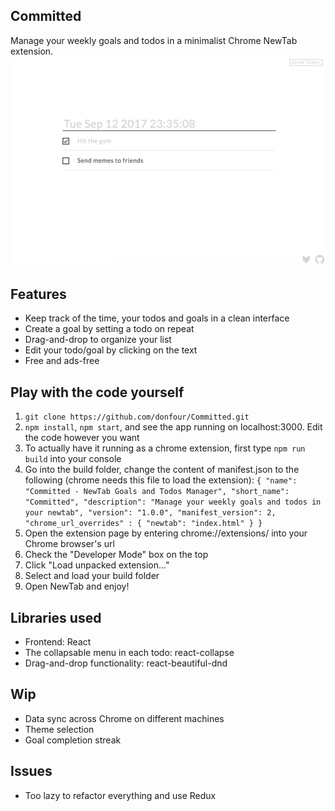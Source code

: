 ## Committed

Manage your weekly goals and todos in a minimalist Chrome NewTab extension.
![Alt text](/demo1.png?raw=true "Minimalist design")

## Features
* Keep track of the time, your todos and goals in a clean interface
* Create a goal by setting a todo on repeat
* Drag-and-drop to organize your list
* Edit your todo/goal by clicking on the text
* Free and ads-free

## Play with the code yourself
1. `git clone https://github.com/donfour/Committed.git`
2. `npm install`, `npm start`, and see the app running on localhost:3000. Edit the code however you want
3. To actually have it running as a chrome extension, first type `npm run build` into your console
4. Go into the build folder, change the content of manifest.json to the following (chrome needs this file to load the extension):
`
{
  "name": "Committed - NewTab Goals and Todos Manager",
  "short_name": "Committed",
  "description": "Manage your weekly goals and todos in your newtab",
  "version": "1.0.0",
  "manifest_version": 2,
   "chrome_url_overrides" : {
     "newtab": "index.html"
   }
}
`
5. Open the extension page by entering chrome://extensions/ into your Chrome browser's url
6. Check the "Developer Mode" box on the top
7. Click "Load unpacked extension..."
8. Select and load your build folder
9. Open NewTab and enjoy!

## Libraries used
* Frontend: React
* The collapsable menu in each todo: react-collapse
* Drag-and-drop functionality: react-beautiful-dnd

## Wip
* Data sync across Chrome on different machines
* Theme selection
* Goal completion streak

## Issues
* Too lazy to refactor everything and use Redux
